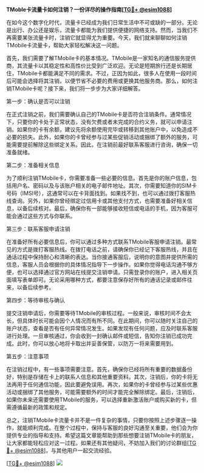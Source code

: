 **TMoble卡流量卡如何注销？一份详尽的操作指南[[TG💪+ @esim1088](https://t.me/s/esim1088)]**

在如今这个数字化时代，流量卡已经成为我们日常生活中不可或缺的一部分。无论是出行、办公还是娱乐，流量卡都能为我们提供便捷的网络支持。然而，当我们不再需要某张流量卡时，注销它就显得尤为重要。今天，我们就来聊聊如何注销TMobile卡流量卡，帮助大家轻松解决这一问题。

首先，我们需要了解TMobile卡的基本情况。TMobile是一家知名的通信服务提供商，其流量卡以其稳定性和高性价比受到广泛欢迎。无论是短期旅行还是长期居住，TMobile卡都能满足不同的需求。不过，正因为如此，很多人在使用一段时间后可能会选择将其注销，以便节省不必要的费用或更换其他服务商。那么，如何注销TMobile卡呢？接下来，我们将一步步为大家详细解答。

第一步：确认是否可以注销

在正式注销之前，我们需要确认自己的TMobile卡是否符合注销条件。通常情况下，只要你的卡处于正常状态，没有欠费或者未完成的合约义务，就可以申请注销。如果你的卡有余额，建议先将余额使用完毕或转移到其他账户中，以免造成不必要的损失。此外，如果你的卡曾经参与过某些促销活动或捆绑了额外的服务，可能需要提前解除这些绑定关系。因此，在注销前最好联系客服进行咨询，确保一切准备就绪。

第二步：准备相关信息

为了顺利注销TMobile卡，你需要准备一些必要的信息。首先是你的账户信息，包括用户名、密码以及与该账户相关的电子邮件地址。其次，你需要知道你的SIM卡号码（IMSI号），这通常可以在卡背面找到。如果找不到，也可以通过拨打客服热线查询。另外，如果你曾经绑定过信用卡或其他支付方式，也需要准备好相关信息，以备后续核对。最后，确保你有一部能够接收短信或电话的手机，因为客服可能会通过这些方式与你联系。

第三步：联系客服申请注销

在准备好所有必要信息后，你可以通过多种方式联系TMobile客服申请注销。最常见的方式是拨打客服热线。在拨打电话之前，请确保你已经记下客服热线，并且在通话过程中保持耐心和清晰的表达。当你接通客服后，说明你的意图并提供所需的信息，客服人员会根据你的具体情况指导下一步操作。如果你觉得电话沟通不够方便，也可以选择通过官方网站在线提交注销申请。只需登录你的账户，进入相关页面填写表单即可。无论采用哪种方式，都要注意保存好所有的通话记录或邮件往来，以备后续参考。

第四步：等待审核与确认

提交注销申请后，你需要等待TMobile的审核过程。一般来说，审核时间不会太长，但具体时长可能会因个人情况而有所不同。在此期间，你可以随时关注自己的账户状态，查看是否有任何异常情况发生。如果发现有任何问题，应及时联系客服进行处理。一旦审核通过，你会收到一封确认邮件或短信，告知你注销已成功完成。此时，你可以放心地将卡取出并妥善保管，以防万一将来需要用到。

第五步：注意事项

在注销过程中，有一些事项需要注意。首先，确保你已经将所有重要的数据备份好，特别是存储在卡上的联系人信息和其他重要资料。其次，注销后，你的卡将无法再用于任何通信功能，因此要避免误用。再次，如果你的卡曾经参与过某些优惠活动或捆绑了其他服务，可能需要额外的时间才能完全解除绑定。最后，注销后，如果你未来还需要使用TMobile的服务，可以选择重新激活账户或购买新的卡，但需遵循最新的政策和规定。

总之，注销TMobile卡流量卡并不是一件复杂的事情，只要你按照上述步骤逐一操作，就能顺利完成。在整个过程中，保持与客服的良好沟通至关重要，他们会为你提供专业的指导和支持。希望这篇文章能帮助到那些想要注销TMobile卡的朋友，让大家都能轻松应对这一过程。如果还有其他疑问，不妨加入我们的讨论群组[[TG💪+ @esim1088](https://t.me/s/esim1088)]，与其他用户一起交流经验。

[[TG💪+ @esim1088](https://t.me/s/esim1088)] ![](https://i.postimg.cc/4NQfJmqS/Snipaste-2025-05-13-00-14-12.png)